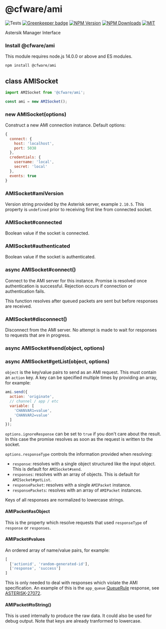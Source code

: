 # @cfware/ami

![Tests][tests-status]
[![Greenkeeper badge][gk-image]](https://greenkeeper.io/)
[![NPM Version][npm-image]][npm-url]
[![NPM Downloads][downloads-image]][downloads-url]
[![MIT][license-image]](LICENSE)

Astersik Manager Interface

### Install @cfware/ami

This module requires node.js 14.0.0 or above and ES modules.

```sh
npm install @cfware/ami
```

## class AMISocket

```js
import AMISocket from '@cfware/ami';

const ami = new AMISocket();
```

### new AMISocket(options)

Construct a new AMI connection instance.  Default options:
```js
{
  connect: {
    host: 'localhost',
    port: 5038
  },
  credentials: {
    username: 'local',
    secret: 'local'
  },
  events: true
}
```

### AMISocket#amiVersion

Version string provided by the Asterisk server, example `2.10.5`.
This property is `undefined` prior to receiving first line from connected
socket.

### AMISocket#connected

Boolean value if the socket is connected.

### AMISocket#authenticated

Boolean value if the socket is authenticated.

### async AMISocket#connect()

Connect to the AMI server for this instance.  Promise is resolved once authentication is
successful.  Rejection occurs if connection or authentication fails.

This function resolves after queued packets are sent but before responses are received.

### AMISocket#disconnect()

Disconnect from the AMI server.  No attempt is made to wait for responses to requests that
are in progress.

### async AMISocket#send(object, options)
### async AMISocket#getList(object, options)

`object` is the key/value pairs to send as an AMI request.  This must contain an `action` key.
A key can be specified multiple times by providing an array, for example:
```js
ami.send({
  action: 'originate',
  // channel / app / etc
  variable: [
    'CHANVAR1=value',
    'CHANVAR2=value'
  ]
});
```

`options.ignoreResponse` can be set to `true` if you don't care about the result.  In this
case the promise resolves as soon as the request is written to the socket.

`options.responseType` controls the information provided when resolving:
* `response`: resolves with a single object structured like the input object.  This is default for `AMISocket#send`.
* `responses`: resolves with an array of objects.  This is default for `AMISocket#getList`.
* `responsePacket`: resolves with a single `AMIPacket` instance.
* `responsePackets`: resolves with an array of `AMIPacket` instances.

Keys of all responses are normalized to lowercase strings.

#### AMIPacket#asObject

This is the property which resolve requests that used `responseType` of `response` or `responses`.

#### AMIPacket#values

An ordered array of name/value pairs, for example:
```js
[
  ['actionid', 'random-generated-id'],
  ['response', 'success']
]
```

This is only needed to deal with responses which violate the AMI specification.  An example
of this is the `app_queue` [QueueRule](https://github.com/asterisk/asterisk/blob/2e7866ebb7773fdd4f67e80f3747e41d84bcb93b/apps/app_queue.c#L9744-L9777)
response, see [ASTERISK-27072](https://issues.asterisk.org/jira/browse/ASTERISK-27072).

#### AMIPacket#toString()

This is used internally to produce the raw data.  It could also be used for debug output.
Note that keys are already tranformed to lowercase.

[npm-image]: https://img.shields.io/npm/v/@cfware/ami.svg
[npm-url]: https://npmjs.org/package/@cfware/ami
[tests-status]: https://github.com/cfware/ami/workflows/Tests/badge.svg
[gk-image]: https://badges.greenkeeper.io/cfware/ami.svg
[downloads-image]: https://img.shields.io/npm/dm/@cfware/ami.svg
[downloads-url]: https://npmjs.org/package/@cfware/ami
[license-image]: https://img.shields.io/npm/l/@cfware/ami.svg
